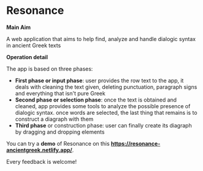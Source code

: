 # Resonance



**Main Aim**

A web application that aims to help find, analyze and handle dialogic syntax in ancient Greek texts

**Operation detail**

The app is based on three phases:
- **First phase or input phase**: user provides the row text to the app, it deals with cleaning the text given, deleting punctuation, paragraph signs and everything that isn't pure Greek
- **Second phase or selection phase**: once the text is obtained and cleaned, app provides some tools to analyze the possible presence of dialogic syntax. once words are selected, the last thing that remains is to construct a diagraph with them
- **Third phase** or construction phase:  user can finally create its diagraph by dragging and dropping elements


You can try a **demo** of Resonance on this **https://resonance-ancientgreek.netlify.app/**.

Every feedback is welcome!

